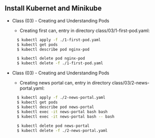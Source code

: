 ## Install Kubernet and Minikube

- Class (03) - Creating and Understanding Pods
  - Creating first can, entry in  directory class/03/1-first-pod.yaml:
  ``` bash
    $ kubectl apply -f ./1-first-pod.yaml
    $ kubectl get pods
    $ kubectl describe pod nginx-pod

    $ kubectl delete pod nginx-pod
    $ kubectl delete -f ./1-first-pod.yaml
  ```


- Class (03) - Creating and Understanding Pods
  - Creating news portal can, entry in  directory class/03/2-news-portal.yaml:
  ``` bash
    $ kubectl apply -f ./2-news-portal.yaml
    $ kubectl get pods
    $ kubectl describe pod news-portal
    $ kubectl exec -it news-portal bash bash
    $ kubectl exec -it news-portal bash -- bash
    
    $ kubectl delete pod news-portal
    $ kubectl delete -f ./2-news-portal.yaml
  ```
